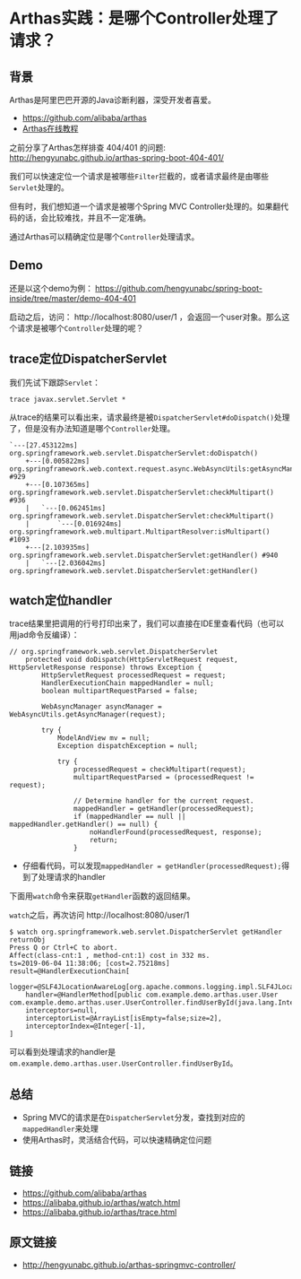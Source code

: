 # Arthas实践：是哪个Controller处理了请求？



## 背景

Arthas是阿里巴巴开源的Java诊断利器，深受开发者喜爱。

- https://github.com/alibaba/arthas
- [Arthas在线教程](https://alibaba.github.io/arthas/arthas-tutorials?language=cn)

之前分享了Arthas怎样排查 404/401 的问题: http://hengyunabc.github.io/arthas-spring-boot-404-401/

我们可以快速定位一个请求是被哪些`Filter`拦截的，或者请求最终是由哪些`Servlet`处理的。

但有时，我们想知道一个请求是被哪个Spring MVC Controller处理的。如果翻代码的话，会比较难找，并且不一定准确。

通过Arthas可以精确定位是哪个`Controller`处理请求。

## Demo

还是以这个demo为例： https://github.com/hengyunabc/spring-boot-inside/tree/master/demo-404-401

启动之后，访问： http://localhost:8080/user/1 ，会返回一个user对象。那么这个请求是被哪个`Controller`处理的呢？

## trace定位DispatcherServlet

我们先试下跟踪`Servlet`：

```
trace javax.servlet.Servlet *
```

从trace的结果可以看出来，请求最终是被`DispatcherServlet#doDispatch()`处理了，但是没有办法知道是哪个`Controller`处理。

```
`---[27.453122ms] org.springframework.web.servlet.DispatcherServlet:doDispatch()
    +---[0.005822ms] org.springframework.web.context.request.async.WebAsyncUtils:getAsyncManager() #929
    +---[0.107365ms] org.springframework.web.servlet.DispatcherServlet:checkMultipart() #936
    |   `---[0.062451ms] org.springframework.web.servlet.DispatcherServlet:checkMultipart()
    |       `---[0.016924ms] org.springframework.web.multipart.MultipartResolver:isMultipart() #1093
    +---[2.103935ms] org.springframework.web.servlet.DispatcherServlet:getHandler() #940
    |   `---[2.036042ms] org.springframework.web.servlet.DispatcherServlet:getHandler()
```

## watch定位handler

trace结果里把调用的行号打印出来了，我们可以直接在IDE里查看代码（也可以用jad命令反编译）：

```
// org.springframework.web.servlet.DispatcherServlet
	protected void doDispatch(HttpServletRequest request, HttpServletResponse response) throws Exception {
		HttpServletRequest processedRequest = request;
		HandlerExecutionChain mappedHandler = null;
		boolean multipartRequestParsed = false;

		WebAsyncManager asyncManager = WebAsyncUtils.getAsyncManager(request);

		try {
			ModelAndView mv = null;
			Exception dispatchException = null;

			try {
				processedRequest = checkMultipart(request);
				multipartRequestParsed = (processedRequest != request);

				// Determine handler for the current request.
				mappedHandler = getHandler(processedRequest);
				if (mappedHandler == null || mappedHandler.getHandler() == null) {
					noHandlerFound(processedRequest, response);
					return;
				}
```

- 仔细看代码，可以发现`mappedHandler = getHandler(processedRequest);`得到了处理请求的handler

下面用`watch`命令来获取`getHandler`函数的返回结果。

`watch`之后，再次访问 http://localhost:8080/user/1

```
$ watch org.springframework.web.servlet.DispatcherServlet getHandler returnObj
Press Q or Ctrl+C to abort.
Affect(class-cnt:1 , method-cnt:1) cost in 332 ms.
ts=2019-06-04 11:38:06; [cost=2.75218ms] result=@HandlerExecutionChain[
    logger=@SLF4JLocationAwareLog[org.apache.commons.logging.impl.SLF4JLocationAwareLog@665c08a],
    handler=@HandlerMethod[public com.example.demo.arthas.user.User com.example.demo.arthas.user.UserController.findUserById(java.lang.Integer)],
    interceptors=null,
    interceptorList=@ArrayList[isEmpty=false;size=2],
    interceptorIndex=@Integer[-1],
]
```

可以看到处理请求的handler是 `om.example.demo.arthas.user.UserController.findUserById`。

## 总结

- Spring MVC的请求是在`DispatcherServlet`分发，查找到对应的`mappedHandler`来处理
- 使用Arthas时，灵活结合代码，可以快速精确定位问题

## 链接

- https://github.com/alibaba/arthas
- https://alibaba.github.io/arthas/watch.html
- https://alibaba.github.io/arthas/trace.html

## 原文链接

- http://hengyunabc.github.io/arthas-springmvc-controller/